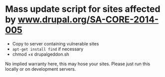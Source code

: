 # Mass update script for sites affected by www.drupal.org/SA-CORE-2014-005

- Copy to server containing vulnerable sites
- `apt-get install find` if necessary
- chmod +x drupalgeddon.sh


No implied warranty here, this may hose your sites. Please just run this locally or on development servers.
